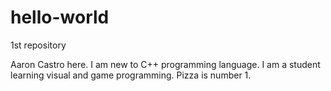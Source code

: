 # hello-world
1st repository

Aaron Castro here. I am new to C++ programming language. I am a student learning visual and game programming.
Pizza is number 1.
